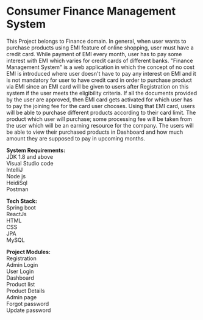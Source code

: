 # Consumer Finance Management System
 
This Project belongs to Finance domain. In general, when user wants to purchase products using EMI feature of online shopping, user must have a credit card. While payment of EMI every month, user has to pay some interest with EMI which varies for credit cards of different banks. "Finance Management System" is a web application in which the concept of no cost EMI is introduced where user doesn't have to pay any interest on EMI and it is not mandatory for user to have credit card in order to purchase product via EMI since an EMI card will be given to users after Registration on this system if the user meets the eligibility criteria. If all the documents provided by the user are approved, then EMI card gets activated for which user has to pay the joining fee for the card user chooses. Using that EMI card, users will be able to purchase different products according to their card limit. The product which user will purchase; some processing fee will be taken from the user which will be an earning resource for the company. The users will be able to view their purchased products in Dashboard and how much amount they are supposed to pay in upcoming months.

**System Requirements:**\
JDK 1.8 and above\
Visual Studio code\
IntelliJ\
Node js\
HeidiSql\
Postman

**Tech Stack:**\
Spring boot\
ReactJs\
HTML\
CSS\
JPA\
MySQL

**Project Modules:**\
Registration\
Admin Login\
User Login\
Dashboard\
Product list\
Product Details\
Admin page\
Forgot password\
Update password
